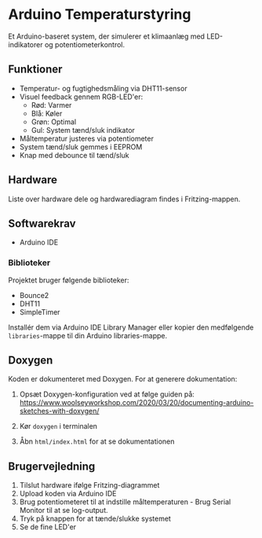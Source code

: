# Arduino Temperaturstyring

Et Arduino-baseret system, der simulerer et klimaanlæg med LED-indikatorer og potentiometerkontrol.

## Funktioner

- Temperatur- og fugtighedsmåling via DHT11-sensor
- Visuel feedback gennem RGB-LED'er:
  - Rød: Varmer
  - Blå: Køler
  - Grøn: Optimal
  - Gul: System tænd/sluk indikator
- Måltemperatur justeres via potentiometer
- System tænd/sluk gemmes i EEPROM
- Knap med debounce til tænd/sluk

## Hardware

Liste over hardware dele og hardwarediagram findes i Fritzing-mappen.

## Softwarekrav

- Arduino IDE

### Biblioteker

Projektet bruger følgende biblioteker:

- Bounce2
- DHT11
- SimpleTimer

Installér dem via Arduino IDE Library Manager eller kopier den medfølgende `libraries`-mappe til din Arduino libraries-mappe.

## Doxygen

Koden er dokumenteret med Doxygen. For at generere dokumentation:

1. Opsæt Doxygen-konfiguration ved at følge guiden på:
   https://www.woolseyworkshop.com/2020/03/20/documenting-arduino-sketches-with-doxygen/

2. Kør `doxygen` i terminalen

3. Åbn `html/index.html` for at se dokumentationen

## Brugervejledning

1. Tilslut hardware ifølge Fritzing-diagrammet
2. Upload koden via Arduino IDE
3. Brug potentiometeret til at indstille måltemperaturen - Brug Serial Monitor til at se log-output.
4. Tryk på knappen for at tænde/slukke systemet
5. Se de fine LED'er

